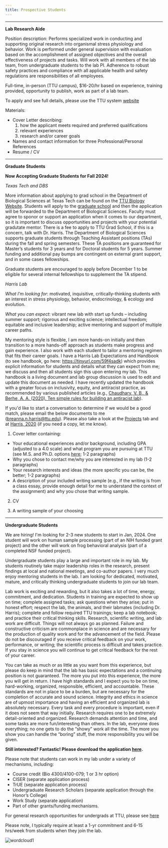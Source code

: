 ```yaml
---
title: Prospective Students
---
```


<!--more-->
**************************
**Lab Research Aide**

Position description: Performs specialized work in conducting and supporting original research into organismal stress physiology and behavior. Work is performed under general supervision with evaluation based on the accomplishment of assigned objectives and the overall effectiveness of projects and tasks. Will work with all members of the lab team, from undergraduate students to the lab PI. Adherence to robust safety practices and compliance with all applicable health and safety regulations are responsibilities of all employees.

Full-time, in-person (TTU campus), $16-20/hr based on experience, training provided, opportunity to publish, work as part of a lab team.

To apply and see full details, please use the TTU system [website](https://sjobs.brassring.com/TGnewUI/Search/home/HomeWithPreLoad?partnerid=25898&siteid=5635&PageType=JobDetails&jobid=829391) 

Materials:
- Cover Letter describing: 
    1) how the applicant meets required and preferred qualifications
    2) relevant experiences
    3) research and/or career goals
- Names and contact information for three Professional/Personal References
- Resume / CV

**************************
**Graduate Students**

**Now Accepting Graduate Students for Fall 2024!**

*Texas Tech and DBS*

More information about applying to grad school in the Department of Biological Sciences at Texas Tech can be found on the [TTU Biology Website](http://www.depts.ttu.edu/biology/Graduate/graduatestudies.php). Students will apply to the [graduate school](https://www.depts.ttu.edu/gradschool/admissions/howtoapply.php) and then the application will be forwarded to the Department of Biological Sciences. Faculty must agree to sponor or support an application when it comes to our department, so it is important to discuss opportunities and projects with your potential gradutate mentor. There is a fee to apply to TTU Grad School, if this is a concern, talk with Dr. Harris. The Department of Biological Sciences supports graduate students through Teaching Assistant positions (TAs) during the fall and spring semesters. These TA positions are guaranteed for Master’s students for 3 years and for Doctoral students for 5 years. Summer funding and additional pay bumps are contingent on external grant support, and in some cases fellowships. 

Graduate students are encouraged to apply before December 1 to be eligible for several internal fellowships to supplement the TA stipend.

*Harris Lab*

*What I’m looking for*: motivated, inquisitive, critically-thinking students with an interest in stress physiology, behavior, endocrinology, & ecology and evolution.

*What you can expect*: vibrant new lab with start up funds – including summer support; rigorous and exciting science; intellectual freedom; equitable and inclusive leadership; active mentoring and support of multiple career paths.

My mentoring style is flexible, I am more hands-on initially and then transition to a more hands-off approach as students make progress and gain experience. I also work with each student to tailor a mentoring regimen that fits their career goals. I have a Harris Lab Expectations and Handbook (to see handbook, go here: <https://tinyurl.com/59f4sadk>) which provides explicit information for students and details what they can expect from me; we discuss and then all students sign this upon entering my lab. This handbook is a living document and lab group discussion is used to edit and update this document as needed. I have recently updated the handbook with a greater focus on inclusivity, equity, and antiracist practice, as recommended by various published articles (e.g., [Chaudhary, V. B., & Berhe, A. A. (2020). Ten simple rules for building an antiracist lab](https://journals.plos.org/ploscompbiol/article?id=10.1371/journal.pcbi.1008210)).

If you'd like to start a conversation to determine if we would be a good match, please email the below documents to me (breanna.n.harris@ttu.edu). Please also take a look at the [Projects](/projects) tab and at [Harris, 2020](https://www.sciencedirect.com/science/article/pii/S0016648019304071?via%3Dihub) (if you need a copy, let me know).

1. Cover letter containing:

  * Your educational experiences and/or background, including GPA (adjusted to a 4.0 scale) and what program you are pursuing at TTU (see M.S. and Ph.D. options [here](https://www.depts.ttu.edu/biology/academics/graduate/programs/); 1-2 paragraphs)
  * Why you chose to contact me/why you are interested in my lab (1-2 paragraphs)
  * Your research interests and ideas (the more specific you can be, the better; 1-2 paragraphs)
  * A description of your included writing sample (e.g., if the writing is from a class essay, provide enough detail for me to understand the context of the        assignment) and why you chose that writing sample.

2. CV

3. A writing sample of your choosing

*********************************

**Undergraduate Students**

We are hiring! I'm looking for 2-3 new students to start in Jan, 2024. One student will work on human sample processing (part of an NIH funded grant project) and the other will work on frog behavioral analysis (part of a completed NSF funded project). 

Undergraduate students play a large and important role in my lab. My students routinely take major leadership roles in the research, present findings at local and national meetings, and co-author papers. I very much enjoy mentoring students in the lab. I am looking for dedicated, motivated, mature, and critically thinking undergraduate students to join our lab team.

Lab work is exciting and rewarding, but it also takes a lot of time, energy, commitment, and dedication. Students in training are expected to show up on time; complete assigned tasks; ask questions when they arise; put in honest effort; respect the lab, the animals, and their labmates (including Dr. Harris); complete and follow required TTU trainings; keep a lab notebook; and practice their critical thinking skills.  Research, scientific writing, and lab work are difficult. Things will not always go as planned. Failure and constructive criticism are commonplace in science and are necessary for the production of quality work and for the advancement of the field. Please do not be discouraged if you receive critical feedback on your work, performance, or writing; the scientific process is difficult and takes practice. If you stay in science you will continue to get critical feedback for the rest of your career. 

You can take as much or as little as you want from this experience, but please do keep in mind that the lab has basic expectations and a continuing position is not guaranteed. The more you put into this experience, the more you will get in return. I have high standards and I expect you to be on time, hard-working, organized, responsible, efficient, and accountable. These standards are not in place to be a burden, but are necessary for the completion of accurate and sound science. Integrity and ethics in science are of upmost importance and having an efficient and organized lab is absolutely necessary. Every task and every procedure is important, even if it does not seem that way initially.  Research requires one to be extremely detail-oriented and organized. Research demands attention and time, and some tasks are more fun/interesting than others. In the lab, everyone does everything; no one gets to do the “showy” work all the time. The more you show you can handle the “boring” stuff, the more responsibility you will be given.

**Still interested? Fantastic! Please download the application [here](https://docs.google.com/document/d/1zKBT_N1p-hS4Fc9zS8fBe5gcQHr3_a0r/edit?usp=sharing&ouid=118142569107834417142&rtpof=true&sd=true).**

Please note that students can work in my lab under a variety of mechanisms, including: 
  * Course credit (Bio 4300/4100-079; 1 or 3 hr option)
  * CISER (separate application process)
  * TrUE (separate application process)
  * Undergraduate Research Scholars (separate application through the Honor’s College)
  * Work Study (separate application)
  * Part of other grants/funding mechanisms. 
 
 For general research opportunities for undergrads at TTU, please see [here](https://docs.google.com/document/d/1k7_oRxpB82YxNPArfpcbleXVuBcrAyZg/edit?usp=sharing&ouid=118142569107834417142&rtpof=true&sd=true)

Please note, I typically require at least a 1-yr commitment and 6-15 hrs/week from students when they join the lab. 

![wordcloud1](https://user-images.githubusercontent.com/58483740/191638475-3043f726-cf84-4949-adc1-ccc4c2808364.jpg)
